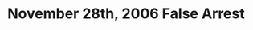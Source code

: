 ---
pid: CH917
title: November 28th, 2006 False Arrest
location_transcription: Right next to the infamous Frank Rizzo
zipcode: '19111'
outside_phl: 
neighborhood: Lawndale,Castor Gardens
age: '53'
age_range: 50-59
instagram: 
image_file_name: CH_917.jpg
proposal_transcription: 
topic: Figure,Social Justice
topic_summary: 0, 0
type: Sculpture Statue
keywords_other: arrest, police
credit: Troy Ponton
image_labels: man with arms behind back
twitter: 
facebook: 
permalink: "/monuments/ch917/"
layout: item-page
---